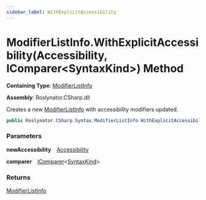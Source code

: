 ```yaml
---
sidebar_label: WithExplicitAccessibility
---
```


# ModifierListInfo\.WithExplicitAccessibility\(Accessibility, IComparer&lt;SyntaxKind&gt;\) Method

**Containing Type**: [ModifierListInfo](../index.md)

**Assembly**: Roslynator\.CSharp\.dll

  
Creates a new [ModifierListInfo](../index.md) with accessibility modifiers updated\.

```csharp
public Roslynator.CSharp.Syntax.ModifierListInfo WithExplicitAccessibility(Microsoft.CodeAnalysis.Accessibility newAccessibility, System.Collections.Generic.IComparer<Microsoft.CodeAnalysis.CSharp.SyntaxKind> comparer = null)
```

### Parameters

**newAccessibility** &ensp; [Accessibility](https://docs.microsoft.com/en-us/dotnet/api/microsoft.codeanalysis.accessibility)

**comparer** &ensp; [IComparer](https://docs.microsoft.com/en-us/dotnet/api/system.collections.generic.icomparer-1)&lt;[SyntaxKind](https://docs.microsoft.com/en-us/dotnet/api/microsoft.codeanalysis.csharp.syntaxkind)&gt;

### Returns

[ModifierListInfo](../index.md)

